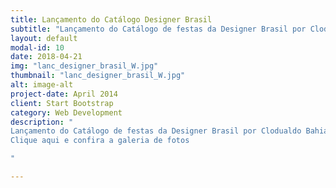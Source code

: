 ```yaml
---
title: Lançamento do Catálogo Designer Brasil
subtitle: "Lançamento do Catálogo de festas da Designer Brasil por Clodualdo Bahia na Praia Devassa.."
layout: default
modal-id: 10
date: 2018-04-21
img: "lanc_designer_brasil_W.jpg"
thumbnail: "lanc_designer_brasil_W.jpg"
alt: image-alt
project-date: April 2014
client: Start Bootstrap
category: Web Development
description: "
Lançamento do Catálogo de festas da Designer Brasil por Clodualdo Bahia na Praia Devassa. O catálogo promete divulgar o melhor do trabalho de decorações da Designer Brasil do ano de 2011 e 2012 entre os temas: 15 anos, casamentos, formaturas, Infantis e corporativos, mais anúncios dos profissionais.<br><br>
Clique aqui e confira a galeria de fotos

"

---
```

